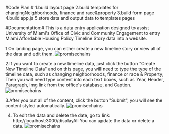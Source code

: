 #Code Plan:#
1.build layout page
2.build templates for changingNeighborhoods, finance and race&property
3.build form page
4.build app.js
5.store data and output data to templates pages

#Documentation:#
This is a data entry application designed to assist University of Miami's Office of Civic and Community Engagement to entry Miami Affordable Housing Policy Timeline Story data into a website. 

1.On landing page, you can either create a new timeline story or view all of the data and edit them. 
![promisechains](https://cloud.githubusercontent.com/assets/13953268/24924656/86945d12-1ec3-11e7-8193-42658bbab9c2.png)

2.If you want to create a new timeline data, just click the button "Create New Timeline Data" and on this page, you will need to type the type of the timeline data, such as changing neighborhoods, finance or race & Property; Then you will need type content into each text boxes, such as Year, Header, Paragraph, Img link from the office's database, and Caption. 
![promisechains](https://cloud.githubusercontent.com/assets/13953268/24925420/33dbf924-1ec6-11e7-9830-62785db12190.png)

3.After you put all of the content, click the button "Submit", you will see the content styled automatically. 
![promisechains](https://cloud.githubusercontent.com/assets/13953268/24925457/5091d138-1ec6-11e7-816f-80c4c99466d9.png)

4. To edit the data and delete the date, go to link: http://localhost:3000/displayAll   You can update the data or delete a data. 
![promisechains](https://cloud.githubusercontent.com/assets/13953268/24925534/921e3be6-1ec6-11e7-9e4e-3822b0c91b4f.png)